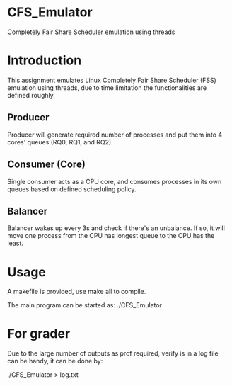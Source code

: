 # CFS_Emulator

Completely Fair Share Scheduler emulation using threads

# Introduction

This assignment emulates Linux Completely Fair Share Scheduler (FSS) emulation using threads, due to time limitation the functionalities are defined roughly.

## 	Producer

Producer will generate required number of processes and put them into 4 cores' queues (RQ0, RQ1, and RQ2).

## 	Consumer (Core)

Single consumer acts as a CPU core, and consumes processes in its own queues based on defined scheduling policy.

## 	Balancer

Balancer wakes up every 3s and check if there's an unbalance. If so, it will move one process from the CPU has longest queue to the CPU has the least.

# Usage

A makefile is provided, use make all to compile.

The main program can be started as:
./CFS_Emulator

# For grader

Due to the large number of outputs as prof required, verify is in a log file can be handy, it can be done by:

./CFS_Emulator > log.txt

